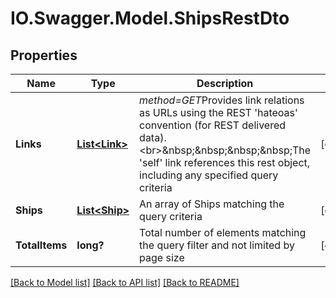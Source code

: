 # IO.Swagger.Model.ShipsRestDto
## Properties

Name | Type | Description | Notes
------------ | ------------- | ------------- | -------------
**Links** | [**List&lt;Link&gt;**](Link.md) | *method&#x3D;GET*Provides link relations as URLs using the REST &#x27;hateoas&#x27; convention (for REST delivered data).&lt;br&gt;&amp;nbsp;&amp;nbsp;&amp;nbsp;&amp;nbsp;The &#x27;self&#x27; link references this rest object, including any specified query criteria | [optional] 
**Ships** | [**List&lt;Ship&gt;**](Ship.md) | An array of Ships matching the query criteria | [optional] 
**TotalItems** | **long?** | Total number of elements matching the query filter and not limited by page size | [optional] 

[[Back to Model list]](../README.md#documentation-for-models) [[Back to API list]](../README.md#documentation-for-api-endpoints) [[Back to README]](../README.md)

